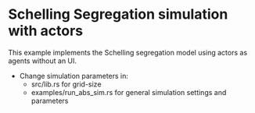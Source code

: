 # Schelling Segregation simulation with actors
This example implements the Schelling segregation model using actors as agents without an UI.

- Change simulation parameters in:
  - src/lib.rs for grid-size
  - examples/run_abs_sim.rs for general simulation settings and parameters


